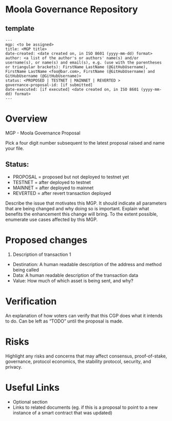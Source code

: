 # Moola Governance Repository

## template

```
---
mgp: <to be assigned>
title: <MGP title>
date-created: <date created on, in ISO 8601 (yyyy-mm-dd) format>
author: <a list of the author's or authors' name(s) and/or username(s), or name(s) and email(s), e.g. (use with the parentheses or triangular brackets): FirstName LastName (@GitHubUsername), FirstName LastName <foo@bar.com>, FirstName (@GitHubUsername) and GitHubUsername (@GitHubUsername)>
status: <PROPOSED | TESTNET | MAINNET | REVERTED >
governance-proposal-id: [if submitted]
date-executed: [if executed] <date created on, in ISO 8601 (yyyy-mm-dd) format>
---
```

# Overview

MGP - Moola Governance Proposal

Pick a four digit number subsequent to the latest proposal raised and name your file.

## Status:

- PROPOSAL = proposed but not deployed to testnet yet
- TESTNET = after deployed to testnet
- MAINNET = after deployed to mainnet
- REVERTED = after revert transaction deployed

Describe the issue that motivates this MGP. It should indicate all parameters that are being changed and why doing so is important.
Explain what benefits the enhancement this change will bring. To the extent possible, enumerate use cases affected by this MGP.

# Proposed changes

1. Description of transaction 1

- Destination: A human readable description of the address and method being called
- Data: A human readable description of the transaction data
- Value: How much of which asset is being sent, and why?

# Verification

An explanation of how voters can verify that this CGP does what it intends to do. Can be left as “TODO” until the proposal is made.

# Risks

Highlight any risks and concerns that may affect consensus, proof-of-stake, governance, protocol economics, the stability protocol, security, and privacy.

# Useful Links

- Optional section
- Links to related documents (eg. if this is a proposal to point to a new instance of a smart contract that was updated)

